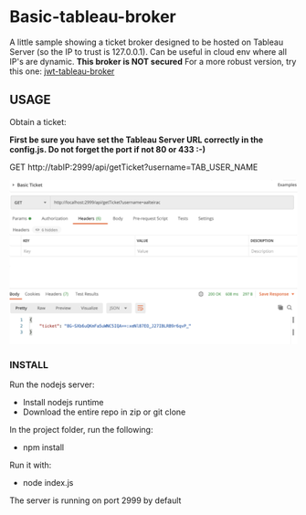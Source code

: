 
# Basic-tableau-broker

A little sample showing a ticket broker designed to be hosted on Tableau Server (so the IP to trust is 127.0.0.1).
Can be useful in cloud env where all IP's are dynamic.
**This broker is NOT secured**
For a more robust version, try this one: [jwt-tableau-broker](https://github.com/aalteirac/jwt-tableau-broker)

## USAGE

Obtain  a ticket:

**First be sure you have set the Tableau Server URL correctly in the config.js. Do not forget the port if not 80 or 433 :-)**

GET http://tabIP:2999/api/getTicket?username=TAB_USER_NAME


![ScreenShot](https://raw.githubusercontent.com/aalteirac/basic-tableau-broker/master/two.png)

### INSTALL
Run the nodejs server:
- Install nodejs runtime
- Download the entire repo in zip or git clone

In the project folder, run the following:
- npm install

Run it with:
- node index.js

The server is running on port 2999 by default
